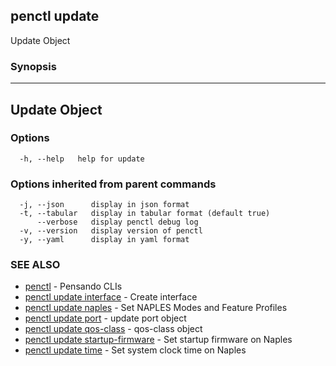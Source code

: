 ## penctl update

Update Object

### Synopsis



---------------
 Update Object 
---------------


### Options

```
  -h, --help   help for update
```

### Options inherited from parent commands

```
  -j, --json      display in json format
  -t, --tabular   display in tabular format (default true)
      --verbose   display penctl debug log
  -v, --version   display version of penctl
  -y, --yaml      display in yaml format
```

### SEE ALSO
* [penctl](penctl.md)	 - Pensando CLIs
* [penctl update interface](penctl_update_interface.md)	 - Create interface
* [penctl update naples](penctl_update_naples.md)	 - Set NAPLES Modes and Feature Profiles
* [penctl update port](penctl_update_port.md)	 - update port object
* [penctl update qos-class](penctl_update_qos-class.md)	 - qos-class object
* [penctl update startup-firmware](penctl_update_startup-firmware.md)	 - Set startup firmware on Naples
* [penctl update time](penctl_update_time.md)	 - Set system clock time on Naples

